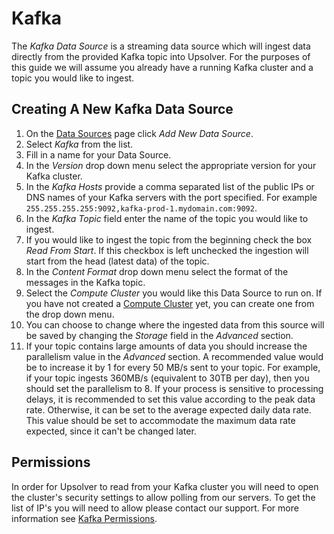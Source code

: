 # Kafka

The _Kafka Data Source_ is a streaming data source which will ingest data directly from the provided Kafka topic into Upsolver. For the purposes of this guide we will assume you already have a running Kafka cluster and a topic you would like to ingest.

## Creating A New Kafka Data Source

1. On the [Data Sources](/DataSources/README.md) page click _Add New Data Source_.
2. Select _Kafka_ from the list.
3. Fill in a name for your Data Source.
4. In the _Version_ drop down menu select the appropriate version for your Kafka cluster.
5. In the _Kafka Hosts_ provide a comma separated list of the public IPs or DNS names of your Kafka servers with the port specified. For example `255.255.255.255:9092,kafka-prod-1.mydomain.com:9092`.
6. In the _Kafka Topic_ field enter the name of the topic you would like to ingest.
7. If you would like to ingest the topic from the beginning check the box _Read From Start_. If this checkbox is left unchecked the ingestion will start from the head (latest data) of the topic.
8. In the _Content Format_ drop down menu select the format of the messages in the Kafka topic.
9. Select the _Compute Cluster_ you would like this Data Source to run on. If you have not created a [Compute Cluster](/Clusters/compute.md) yet, you can create one from the drop down menu.
10. You can choose to change where the ingested data from this source will be saved by changing the _Storage_ field in the _Advanced_ section.
11. If your topic contains large amounts of data you should increase the parallelism value in the _Advanced_ section. A recommended value would be to increase it by 1 for every 50 MB/s sent to your topic. For example, if your topic ingests 360MB/s (equivalent to 30TB per day), then you should set the parallelism to 8. If your process is sensitive to processing delays, it is recommended to set this value according to the peak data rate. Otherwise, it can be set to the average expected daily data rate. This value should be set to accommodate the maximum data rate expected, since it can't be changed later.

## Permissions

In order for Upsolver to read from your Kafka cluster you will need to open the cluster's security settings to allow polling from our servers. To get the list of IP's you will need to allow please contact our support. For more information see [Kafka Permissions](SetupGuides/kafka.md).
